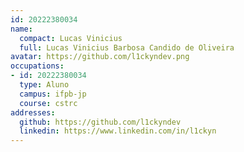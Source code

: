 ```yaml
---
id: 20222380034
name:
  compact: Lucas Vinicius
  full: Lucas Vinicius Barbosa Candido de Oliveira
avatar: https://github.com/l1ckyndev.png
occupations:
- id: 20222380034
  type: Aluno
  campus: ifpb-jp
  course: cstrc
addresses:
  github: https://github.com/l1ckyndev
  linkedin: https://www.linkedin.com/in/l1ckyn
---
```

